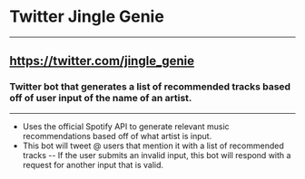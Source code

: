 # Twitter Jingle Genie
---
## https://twitter.com/jingle_genie
### Twitter bot that generates a list of recommended tracks based off of user input of the name of an artist.
---
- Uses the official Spotify API to generate relevant music recommendations based off of what artist is input.
- This bot will tweet @ users that mention it with a list of recommended tracks
-- If the user submits an invalid input, this bot will respond with a request for another input that is valid.